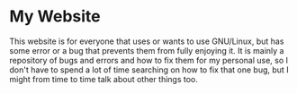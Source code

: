 # My Website

This website is for everyone that uses or wants to use GNU/Linux, but has some
error or a bug that prevents them from fully enjoying it. It is mainly a
repository of bugs and errors and how to fix them for my personal use, so I don't have to spend a
lot of time searching on how to fix that one bug, but I might from time to time
talk about other things too.
